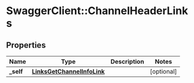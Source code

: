 # SwaggerClient::ChannelHeaderLinks

## Properties
Name | Type | Description | Notes
------------ | ------------- | ------------- | -------------
**_self** | [**LinksGetChannelInfoLink**](LinksGetChannelInfoLink.md) |  | [optional] 


